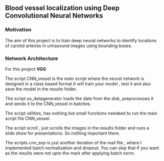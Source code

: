 
## Blood vessel localization using Deep Convolutional Neural Networks

### Motivation
The aim of this project is to train deep neural networks to identify locations of carotid arteries in urtrasound images using bounding boxes. 

### Network Architecture
For this project **VGG** 

The script CNN_vessel is the main script where the neural network is designed in a class based format.It will train your model , test it and also save the model in the results folder. 

The script us_datagenerator loads the date from the disk, preprocesses it and sends it to the CNN_vessel in batches. 

The script utilities, has  nothing but small functions needeed to run the main script file CNN_vessel.

The script scroll , just scrolls the images in the results folder and runs a slide show for presentations. So nothing important there. 

The scripts cnn_exp is just another iteration of the mail file , where I implemented batch normalization and dropout. You can skip that if you want as the results were not upto the mark after applying batch norm. 








   
